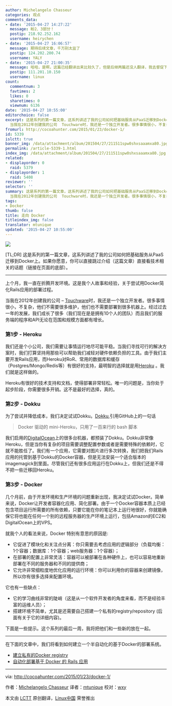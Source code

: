 ```yaml
---
author: Michelangelo Chasseur
categories: 观点
comments_data:
- date: '2015-04-27 14:27:22'
  message: 盼2、3部分！
  postip: 218.92.252.162
  username: heirychen
- date: '2015-04-27 16:06:57'
  message: 期待后续文章，千万别太监了
  postip: 124.202.200.74
  username: YALY
- date: '2015-04-27 21:00:35'
  message: 哈哈，是啊，这篇已经翻译出来比较久了，但是后继两篇还没人翻译，我去督促下~~
  postip: 111.201.10.150
  username: linux
count:
  commentnum: 3
  favtimes: 2
  likes: 0
  sharetimes: 0
  viewnum: 6136
date: '2015-04-27 10:55:00'
editorchoice: false
excerpt: 这是系列的第一篇文章，这系列讲述了我的公司如何把基础服务从PaaS迁移到Docker上。如果你愿意，你可以直接跳过介绍（这篇文章）直接看技术相关的话题（链接在页面的底部）。  上个月，我一直在折腾开发环境。这是我个人故事和经验，关于尝试用Docker简化Rails应用的部署过程。
  当我在2012年创建我的公司  Touchware时，我还是一个独立开发者。很多事情很小，不复杂，他们不需要很多维护，他们也不需要部署到很多机器上。经过过去一年的发展，我们成长了很多（我们现在是是拥有10个人的团队）而且我们的服务端的程序和API无论在范围和规模
fromurl: http://cocoahunter.com/2015/01/23/docker-1/
id: 5339
islctt: true
banner_img: /data/attachment/album/201504/27/211511spw0shxsaaamxa80.jpg
permalink: /article-5339-1.html
index_img: /data/attachment/album/201504/27/211511spw0shxsaaamxa80.jpg.thumb.jpg
related:
- displayorder: 0
  raid: 5379
- displayorder: 1
  raid: 5408
reviewer: ''
selector: ''
summary: 这是系列的第一篇文章，这系列讲述了我的公司如何把基础服务从PaaS迁移到Docker上。如果你愿意，你可以直接跳过介绍（这篇文章）直接看技术相关的话题（链接在页面的底部）。  上个月，我一直在折腾开发环境。这是我个人故事和经验，关于尝试用Docker简化Rails应用的部署过程。
  当我在2012年创建我的公司  Touchware时，我还是一个独立开发者。很多事情很小，不复杂，他们不需要很多维护，他们也不需要部署到很多机器上。经过过去一年的发展，我们成长了很多（我们现在是是拥有10个人的团队）而且我们的服务端的程序和API无论在范围和规模
tags:
- Docker
thumb: false
title: 走向 Docker
titleindex_img: false
translator: mtunique
updated: '2015-04-27 10:55:00'
---
```


![](/data/attachment/album/201504/27/211511spw0shxsaaamxa80.jpg)


[TL;DR] 这是系列的第一篇文章，这系列讲述了我的公司如何把基础服务从PaaS迁移到Docker上。如果你愿意，你可以直接跳过介绍（这篇文章）直接看技术相关的话题（链接在页面的底部）。




---


上个月，我一直在折腾开发环境。这是我个人故事和经验，关于尝试用Docker简化Rails应用的部署过程。


当我在2012年创建我的公司 – [Touchware](http://www.touchwa.re/)时，我还是一个独立开发者。很多事情很小，不复杂，他们不需要很多维护，他们也不需要部署到很多机器上。经过过去一年的发展，我们成长了很多（我们现在是是拥有10个人的团队）而且我们的服务端的程序和API无论在范围和规模方面都有增长。


### 第1步 - Heroku


我们还是个小公司，我们需要让事情运行地尽可能平稳。当我们寻找可行的解决方案时，我们打算坚持用那些可以帮助我们减轻对硬件依赖负担的工具。由于我们主要开发Rails应用，而Heroku对RoR、常用的数据库和缓存（Postgres/Mongo/Redis等）有很好的支持，最明智的选择就是用[Heroku](http://www.heroku.com) 。我们就是这样做的。


Heroku有很好的技术支持和文档，使得部署非常轻松。唯一的问题是，当你处于起步阶段，你需要很多开销。这不是最好的选择，真的。


### 第2步 - Dokku


为了尝试并降低成本，我们决定试试Dokku。[Dokku](https://github.com/progrium/dokku),引用GitHub上的一句话



> 
> Docker 驱动的 mini-Heroku，只用了一百来行的 bash 脚本
> 
> 
> 


我们启用的[DigitalOcean](http://www.digitalocean.com)上的很多台机器，都预装了Dokku。Dokku非常像Heroku，但是当你有复杂的项目需要调整配置参数或者是需要特殊的依赖时，它就不能胜任了。我们有一个应用，它需要对图片进行多次转换，我们把我们Rails应用的托管到基于Dokku的Docker容器，但是无法安装一个适合版本的imagemagick到里面。尽管我们还有很多应用运行在Dokku上，但我们还是不得不把一些迁移回Heroku。


### 第3步 - Docker


几个月前，由于开发环境和生产环境的问题重新出现，我决定试试Docker。简单来说，Docker让开发者容器化应用、简化部署。由于一个Docker容器本质上已经包含项目运行所需要的所有依赖，只要它能在你的笔记本上运行地很好，你就能确保它将也能在任何一个别的远程服务器的生产环境上运行，包括Amazon的EC2和DigitalOcean上的VPS。


就我个人的看法来说，Docker 特别有意思的原因是:


* 它促进了模块化和关注点分离：你只需要去考虑应用的逻辑部分（负载均衡：1个容器；数据库：1个容器；web服务器：1个容器）；
* 在部署的配置上非常灵活：容器可以被部署在各种硬件上，也可以容易地重新部署在不同的服务器和不同的提供商；
* 它允许非常细粒度地优化应用的运行环境：你可以利用你的容器来创建镜像，所以你有很多选择来配置环境。


它也有一些缺点：


* 它的学习曲线非常的陡峭（这是从一个软件开发者的角度来看，而不是经验丰富的运维人员）；
* 搭建环境不简单，尤其是还需要自己搭建一个私有的registry/repository (后面有关于它的详细内容)。


下面是一些提示。这个系列的最后一周，我将把他们和一些新的放在一起。




---


在下面的文章中，我们将看到如何建立一个半自动化的基于Docker的部署系统。


* [建立私有的Docker registry](/article-5379-1.html)
* [自动化部署基于 Docker 的 Rails 应用](/article-5408-1.html)




---


via: <http://cocoahunter.com/2015/01/23/docker-1/>


作者：[Michelangelo Chasseur](http://cocoahunter.com/author/michelangelo/) 译者：[mtunique](https://github.com/mtunique) 校对：[wxy](https://github.com/wxy)


本文由 [LCTT](https://github.com/LCTT/TranslateProject) 原创翻译，[Linux中国](http://linux.cn/) 荣誉推出